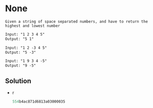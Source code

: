 # None

```en
Given a string of space separated numbers, and have to return the highest and lowest number
```

```txt
Input: "1 2 3 4 5"
Output: "5 1"

Input: "1 2 -3 4 5"
Output: "5 -3"

Input: "1 9 3 4 -5"
Output: "9 -5"
```

## Solution

* r

  ```r
  554b4ac871d6813a03000035
  ```
